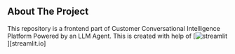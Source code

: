 <!-- ABOUT THE PROJECT -->
## About The Project

This repository is a frontend part of Customer Conversational Intelligence Platform Powered by an LLM Agent. This is created with help of [![streamlit][streamlit-url]][streamlit.io]





<!-- MARKDOWN LINKS & IMAGES -->
[streamlit-url]: https://docs.streamlit.io/logo.svg
